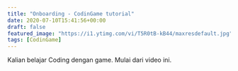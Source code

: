 ```yaml
---
title: "Onboarding - CodinGame tutorial"
date: 2020-07-10T15:41:56+00:00
draft: false
featured_image: "https://i1.ytimg.com/vi/T5R0tB-kB44/maxresdefault.jpg"
tags: [CodinGame]
---
```

Kalian belajar Coding dengan game. Mulai dari video ini.
